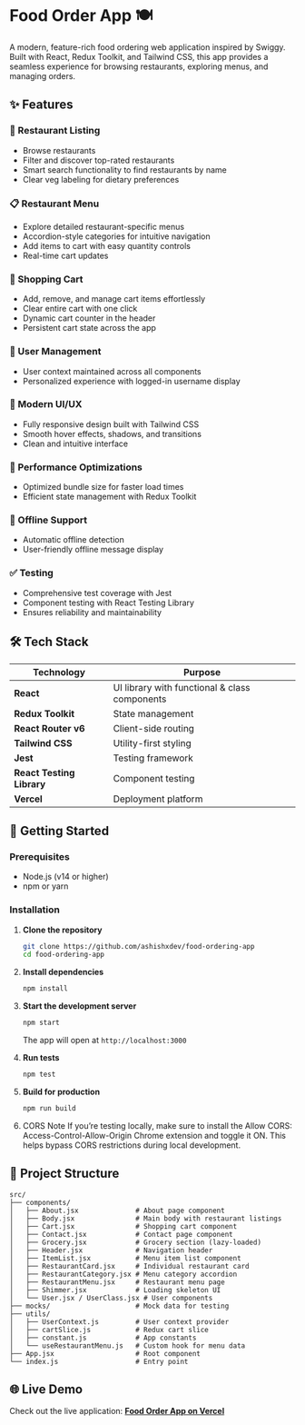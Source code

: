 # Food Order App 🍽️

A modern, feature-rich food ordering web application inspired by Swiggy. Built with React, Redux Toolkit, and Tailwind CSS, this app provides a seamless experience for browsing restaurants, exploring menus, and managing orders.

## ✨ Features

### 🏪 Restaurant Listing
- Browse restaurants
- Filter and discover top-rated restaurants
- Smart search functionality to find restaurants by name
- Clear veg labeling for dietary preferences

### 📋 Restaurant Menu
- Explore detailed restaurant-specific menus
- Accordion-style categories for intuitive navigation
- Add items to cart with easy quantity controls
- Real-time cart updates

### 🛒 Shopping Cart
- Add, remove, and manage cart items effortlessly
- Clear entire cart with one click
- Dynamic cart counter in the header
- Persistent cart state across the app

### 👤 User Management
- User context maintained across all components
- Personalized experience with logged-in username display

### 🎨 Modern UI/UX
- Fully responsive design built with Tailwind CSS
- Smooth hover effects, shadows, and transitions
- Clean and intuitive interface

### 🚀 Performance Optimizations
- Optimized bundle size for faster load times
- Efficient state management with Redux Toolkit

### 🔌 Offline Support
- Automatic offline detection
- User-friendly offline message display

### ✅ Testing
- Comprehensive test coverage with Jest
- Component testing with React Testing Library
- Ensures reliability and maintainability

## 🛠️ Tech Stack

| Technology | Purpose |
|------------|---------|
| **React** | UI library with functional & class components |
| **Redux Toolkit** | State management |
| **React Router v6** | Client-side routing |
| **Tailwind CSS** | Utility-first styling |
| **Jest** | Testing framework |
| **React Testing Library** | Component testing |
| **Vercel** | Deployment platform |

## 🚀 Getting Started

### Prerequisites
- Node.js (v14 or higher)
- npm or yarn

### Installation

1. **Clone the repository**
   ```bash
   git clone https://github.com/ashishxdev/food-ordering-app
   cd food-ordering-app
   ```

2. **Install dependencies**
   ```bash
   npm install
   ```

3. **Start the development server**
   ```bash
   npm start
   ```
   The app will open at `http://localhost:3000`

4. **Run tests**
   ```bash
   npm test
   ```

5. **Build for production**
   ```bash
   npm run build
   ```

6. CORS Note
If you’re testing locally, make sure to install the Allow CORS: Access-Control-Allow-Origin Chrome extension and toggle it ON.
This helps bypass CORS restrictions during local development.

## 📁 Project Structure

```
src/
├── components/
│   ├── About.jsx              # About page component
│   ├── Body.jsx               # Main body with restaurant listings
│   ├── Cart.jsx               # Shopping cart component
│   ├── Contact.jsx            # Contact page component
│   ├── Grocery.jsx            # Grocery section (lazy-loaded)
│   ├── Header.jsx             # Navigation header
│   ├── ItemList.jsx           # Menu item list component
│   ├── RestaurantCard.jsx     # Individual restaurant card
│   ├── RestaurantCategory.jsx # Menu category accordion
│   ├── RestaurantMenu.jsx     # Restaurant menu page
│   ├── Shimmer.jsx            # Loading skeleton UI
│   └── User.jsx / UserClass.jsx # User components
├── mocks/                     # Mock data for testing
├── utils/
│   ├── UserContext.js         # User context provider
│   ├── cartSlice.js           # Redux cart slice
│   ├── constant.js            # App constants
│   └── useRestaurantMenu.js   # Custom hook for menu data
├── App.jsx                    # Root component
└── index.js                   # Entry point
```

## 🌐 Live Demo

Check out the live application: [**Food Order App on Vercel**]((https://food-ordering-app-git-main-aashishrana2004s-projects.vercel.app/))
